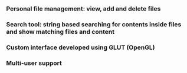 ### Personal file management: view, add and delete files
### Search tool: string based searching for contents inside files and show matching files and content
### Custom interface developed using GLUT (OpenGL)
### Multi-user support
